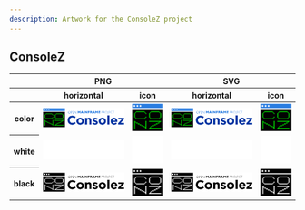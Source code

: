 ```yaml
---
description: Artwork for the ConsoleZ project
---
```


## ConsoleZ

<table class="logos-table">
	<thead>
		<tr>
			<th></th>
			<th colspan="2">PNG</th>
			<th colspan="2">SVG</th>
		</tr>
		<tr>
			<th></th>
			<th>horizontal</th>
			<th>icon</th>
			<th>horizontal</th>
			<th>icon</th>
		</tr>
	</thead>	
    <tbody>
		<tr>
			<th>color</th>
			<td><a href="horizontal/color/consolez-horizontal-color.png" download><img src="horizontal/color/consolez-horizontal-color.png" width="200"></a></td>
			<td><a href="icon/color/consolez-icon-color.png" download><img src="icon/color/consolez-icon-color.png" width="75"></a></td>
			<td><a href="horizontal/color/consolez-horizontal-color.svg" download><img src="horizontal/color/consolez-horizontal-color.svg" width="200"></a></td>
			<td><a href="icon/color/consolez-icon-color.png" download><img src="icon/color/consolez-icon-color.png" width="75"></a></td>
		</tr>
		<tr>
			<th>white</th>
			<td><a href="horizontal/white/consolez-horizontal-white.png" download><img src="horizontal/white/consolez-horizontal-white.png" width="200"></a></td>
			<td><a href="icon/white/consolez-icon-white.png" download><img src="icon/white/consolez-icon-white.png" width="75"></a></td>
			<td><a href="horizontal/white/consolez-horizontal-white.svg" download><img src="horizontal/white/consolez-horizontal-white.svg" width="200"></a></td>
			<td><a href="icon/white/consolez-icon-white.png" download><img src="icon/white/consolez-icon-white.png" width="75"></a></td>
		</tr>
		<tr>
			<th>black</th>
			<td><a href="horizontal/black/consolez-horizontal-black.png" download><img src="horizontal/black/consolez-horizontal-black.png" width="200"></a></td>
			<td><a href="icon/black/consolez-icon-black.png" download><img src="icon/black/consolez-icon-black.png" width="75"></a></td>
			<td><a href="horizontal/black/consolez-horizontal-black.svg" download><img src="horizontal/black/consolez-horizontal-black.svg" width="200"></a></td>
			<td><a href="icon/black/consolez-icon-black.png" download><img src="icon/black/consolez-icon-black.png" width="75"></a></td>
		</tr>
	</tbody>	
</table>


